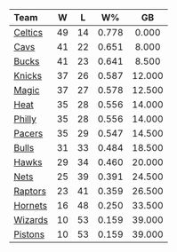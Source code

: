 | Team                            |  W  |  L  |  W%   |   GB   |
|:--------------------------------|:---:|:---:|:-----:|:------:|
| [Celtics](/r/bostonceltics)     | 49  | 14  | 0.778 | 0.000  |
| [Cavs](/r/clevelandcavs)        | 41  | 22  | 0.651 | 8.000  |
| [Bucks](/r/MkeBucks)            | 41  | 23  | 0.641 | 8.500  |
| [Knicks](/r/NYKnicks)           | 37  | 26  | 0.587 | 12.000 |
| [Magic](/r/OrlandoMagic)        | 37  | 27  | 0.578 | 12.500 |
| [Heat](/r/heat)                 | 35  | 28  | 0.556 | 14.000 |
| [Philly](/r/sixers)             | 35  | 28  | 0.556 | 14.000 |
| [Pacers](/r/pacers)             | 35  | 29  | 0.547 | 14.500 |
| [Bulls](/r/chicagobulls)        | 31  | 33  | 0.484 | 18.500 |
| [Hawks](/r/AtlantaHawks)        | 29  | 34  | 0.460 | 20.000 |
| [Nets](/r/GoNets)               | 25  | 39  | 0.391 | 24.500 |
| [Raptors](/r/torontoraptors)    | 23  | 41  | 0.359 | 26.500 |
| [Hornets](/r/CharlotteHornets)  | 16  | 48  | 0.250 | 33.500 |
| [Wizards](/r/washingtonwizards) | 10  | 53  | 0.159 | 39.000 |
| [Pistons](/r/DetroitPistons)    | 10  | 53  | 0.159 | 39.000 |